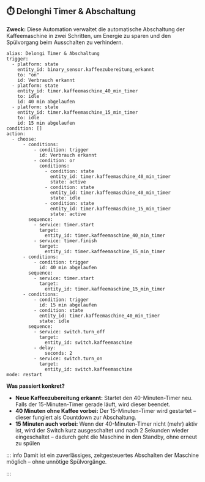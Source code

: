 ## ⏱️ Delonghi Timer & Abschaltung

**Zweck:** Diese Automation verwaltet die automatische Abschaltung der Kaffeemaschine in zwei Schritten, um Energie zu sparen und den Spülvorgang beim Ausschalten zu verhindern.

```
alias: Delongi Timer & Abschaltung
trigger:
  - platform: state
    entity_id: binary_sensor.kaffeezubereitung_erkannt
    to: "on"
    id: Verbrauch erkannt
  - platform: state
    entity_id: timer.kaffeemaschine_40_min_timer
    to: idle
    id: 40 min abgelaufen
  - platform: state
    entity_id: timer.kaffeemaschine_15_min_timer
    to: idle
    id: 15 min abgelaufen
condition: []
action:
  - choose:
      - conditions:
          - condition: trigger
            id: Verbrauch erkannt
          - condition: or
            conditions:
              - condition: state
                entity_id: timer.kaffeemaschine_40_min_timer
                state: active
              - condition: state
                entity_id: timer.kaffeemaschine_40_min_timer
                state: idle
              - condition: state
                entity_id: timer.kaffeemaschine_15_min_timer
                state: active
        sequence:
          - service: timer.start
            target:
              entity_id: timer.kaffeemaschine_40_min_timer
          - service: timer.finish
            target:
              entity_id: timer.kaffeemaschine_15_min_timer
      - conditions:
          - condition: trigger
            id: 40 min abgelaufen
        sequence:
          - service: timer.start
            target:
              entity_id: timer.kaffeemaschine_15_min_timer
      - conditions:
          - condition: trigger
            id: 15 min abgelaufen
          - condition: state
            entity_id: timer.kaffeemaschine_40_min_timer
            state: idle
        sequence:
          - service: switch.turn_off
            target:
              entity_id: switch.kaffeemaschine
          - delay:
              seconds: 2
          - service: switch.turn_on
            target:
              entity_id: switch.kaffeemaschine
mode: restart
```

**Was passiert konkret?**

- **Neue Kaffeezubereitung erkannt:** Startet den 40-Minuten-Timer neu. Falls der 15-Minuten-Timer gerade läuft, wird dieser beendet.
- **40 Minuten ohne Kaffee vorbei:** Der 15-Minuten-Timer wird gestartet – dieser fungiert als Countdown zur Abschaltung.
- **15 Minuten auch vorbei:** Wenn der 40-Minuten-Timer nicht (mehr) aktiv ist, wird der Switch kurz ausgeschaltet und nach 2 Sekunden wieder eingeschaltet – dadurch geht die Maschine in den Standby, ohne erneut zu spülen

::: info
Damit ist ein zuverlässiges, zeitgesteuertes Abschalten der Maschine möglich – ohne unnötige Spülvorgänge.

:::
